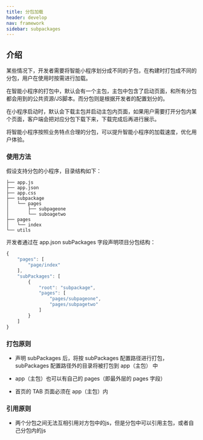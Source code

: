 ```yaml
---
title: 分包加载
header: develop
nav: framework
sidebar: subpackages
---
```


介绍
-----

某些情况下，开发者需要将智能小程序划分成不同的子包，在构建时打包成不同的分包，用户在使用时按需进行加载。

在智能小程序的打包中，默认会有一个主包，主包中包含了启动页面，和所有分包都会用到的公共资源/JS脚本。而分包则是根据开发者的配置划分的。

在小程序启动时，默认会下载主包并启动主包内页面，如果用户需要打开分包内某个页面，客户端会把对应分包下载下来，下载完成后再进行展示。

将智能小程序按照业务特点合理的分包，可以提升智能小程序的加载速度，优化用户体验。

### 使用方法
假设支持分包的小程序，目录结构如下：
```
├── app.js
├── app.json
├── app.css
├── subpackage
│   └── pages
│       ├── subpageone
│       └── suboagetwo
├── pages
│   └── index
└── utils
```
开发者通过在 app.json subPackages 字段声明项目分包结构：

```js
{
    "pages": [
        "page/index"
    ],
    "subPackages": [
        {
            "root": "subpackage",
            "pages": [
                "pages/subpageone",
                "pages/subpagetwo"
            ]
        }
    ]
}
```

### 打包原则

- 声明 subPackages 后，将按 subPackages 配置路径进行打包，subPackages 配置路径外的目录将被打包到 app（主包） 中

- app（主包）也可以有自己的 pages（即最外层的 pages 字段）

- 首页的 TAB 页面必须在 app（主包）内

### 引用原则

- 两个分包之间无法互相引用对方包中的js，但是分包中可以引用主包，或者自己分包内的js

